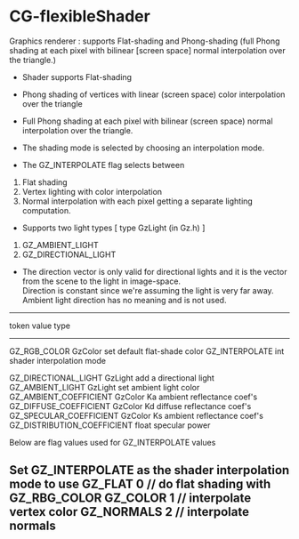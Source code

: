 CG-flexibleShader
=================

Graphics renderer : supports Flat-shading and Phong-shading (full Phong shading at each pixel with bilinear [screen space] normal interpolation over the triangle.)

* Shader supports Flat-shading

* Phong shading of vertices with linear (screen space) color interpolation over the triangle

* Full Phong shading at each pixel with bilinear (screen space) normal interpolation over the triangle.

* The shading mode is selected by choosing an interpolation mode. 

* The GZ_INTERPOLATE flag selects between 

1. Flat shading
2. Vertex lighting with color interpolation
3. Normal interpolation with each pixel getting a separate lighting computation.

* Supports two light types [ type GzLight (in Gz.h) ]

1. GZ_AMBIENT_LIGHT
2. GZ_DIRECTIONAL_LIGHT

* The direction vector is only valid for directional lights and it is the vector from the scene to the light in image-space.  
  Direction is constant since we're assuming the light is very far away.  Ambient light direction has no meaning and is not used.

------------------------------------------------------------------------------------
token						value type	
-----------			     	--------
GZ_RGB_COLOR				GzColor		set default flat-shade color
GZ_INTERPOLATE          	int     	shader interpolation mode 

GZ_DIRECTIONAL_LIGHT        GzLight		add a directional light 
GZ_AMBIENT_LIGHT            GzLight		set ambient light color
GZ_AMBIENT_COEFFICIENT     	GzColor		Ka ambient reflectance coef's
GZ_DIFFUSE_COEFFICIENT      GzColor		Kd diffuse reflectance coef's
GZ_SPECULAR_COEFFICIENT    	GzColor		Ks ambient reflectance coef's
GZ_DISTRIBUTION_COEFFICIENT	float		specular power

Below are flag values used for GZ_INTERPOLATE values

Set GZ_INTERPOLATE as the shader interpolation mode to use
GZ_FLAT			0		// do flat shading with GZ_RBG_COLOR
GZ_COLOR		1       // interpolate vertex color
GZ_NORMALS		2       // interpolate normals
------------------------------------------------------------------------------------

